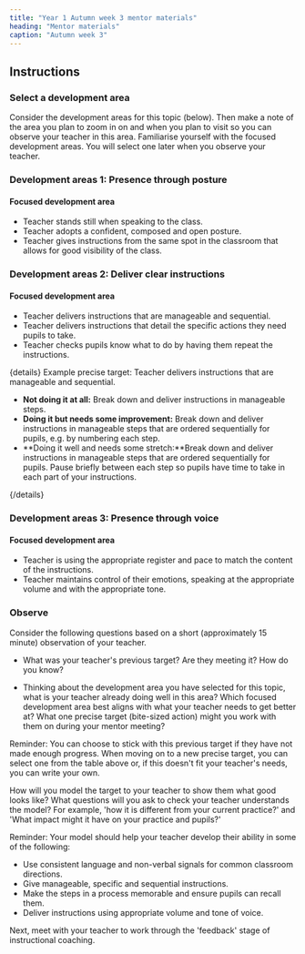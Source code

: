 ```yaml
---
title: "Year 1 Autumn week 3 mentor materials"
heading: "Mentor materials"
caption: "Autumn week 3"
---
```


## Instructions

### Select a development area

Consider the development areas for this topic (below). Then make a note of the area you plan to zoom in on and when you plan to visit so you can observe your teacher in this area. Familiarise yourself with the focused development areas. You will select one later when you observe your teacher.

### Development areas 1: Presence through posture

#### Focused development area

- Teacher stands still when speaking to the class.
- Teacher adopts a confident, composed and open posture.
- Teacher gives instructions from the same spot in the classroom that allows for good visibility of the class.

### Development areas 2: Deliver clear instructions

#### Focused development area

- Teacher delivers instructions that are manageable and sequential.
- Teacher delivers instructions that detail the specific actions they need pupils to take.
- Teacher checks pupils know what to do by having them repeat the instructions.

{details}
Example precise target: Teacher delivers instructions that are manageable and sequential.

- **Not doing it at all:** Break down and deliver instructions in manageable steps.
- **Doing it but needs some improvement:** Break down and deliver instructions in manageable steps that are ordered sequentially for pupils, e.g. by numbering each step.
- **Doing it well and needs some stretch:**Break down and deliver instructions in manageable steps that are ordered sequentially for pupils. Pause briefly between each step so pupils have time to take in each part of your instructions.

{/details}

### Development areas 3: Presence through voice

#### Focused development area

- Teacher is using the appropriate register and pace to match the content of the instructions.
- Teacher maintains control of their emotions, speaking at the appropriate volume and with the appropriate tone.

### Observe

Consider the following questions based on a short (approximately 15 minute) observation of your teacher.

- What was your teacher's previous target? Are they meeting it? How do you know?

- Thinking about the development area you have selected for this topic, what is your teacher already doing well in this area? Which focused development area best aligns with what your teacher needs to get better at? What one precise target (bite-sized action) might you work with them on during your mentor meeting?

Reminder: You can choose to stick with this previous target if they have not made enough progress. When moving on to a new precise target, you can select one from the table above or, if this doesn't fit your teacher's needs, you can write your own.

How will you model the target to your teacher to show them what good looks like? What questions will you ask to check your teacher understands the model? For example, 'how it is different from your current practice?' and 'What impact might it have on your practice and pupils?'

Reminder: Your model should help your teacher develop their ability in some of the following:

- Use consistent language and non-verbal signals for common classroom directions.
- Give manageable, specific and sequential instructions.
- Make the steps in a process memorable and ensure pupils can recall them.
- Deliver instructions using appropriate volume and tone of voice.

Next, meet with your teacher to work through the 'feedback' stage of instructional coaching.
